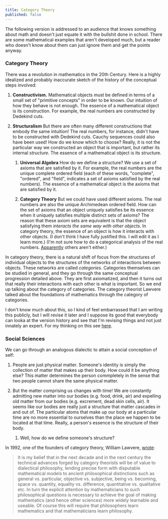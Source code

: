 ```yaml
---
title: Category Theory
published: false
---
```


The following version is addressed to an audience that knows something
about math and doesn't just equate it with the bullshit done in
school.  There are some mathematical examples that aren't developed
much, but a reader who doesn't know about them can just ignore them
and get the points anyway.

### Category Theory

There was a revolution in mathematics in the 20th Century.  Here is a
highly idealized and probably inaccurate sketch of the history of the
conceptual steps involved:

1. **Constructivism.** Mathematical objects must be defined in terms of
   a small set of "primitive concepts" in order to be known.  Our
   intuition of how they behave is not enough.  The essence of a
   mathematical object is its construction.  For example, the real
   numbers are constructed by Dedekind cuts.
   
2. **Structuralism** But there are often many different constructions
   that embody the same intuition!  The real numbers, for instance,
   didn't have to be constructed with Dedekind cuts.  Cauchy sequences
   could also have been used!  How do we know which to choose?
   Really, it is not the particular way we constructed an object that
   is important, but rather its internal _structure_.  The essence of
   a mathematical object is its structure.
   
    1. **Universal Algebra** How do we define a structure?  We use a
       set of axioms that are satisfied by it.  For example, the real
       numbers are the unique complete ordered field (each of these
       words, "complete", "ordered", and "field", indicates a set of
       axioms satisfied by the real numbers).  The essence of a
       mathematical object is the axioms that are satisfied by it.
	   
	2. **Category Theory** But we could have used different axioms.
       The real numbers are also the unique Archimedean ordered field.
       How can the set of axioms that an object uniquely satisfies be
       its essence when it uniquely satisfies multiple distinct sets
       of axioms?  The reason that these axiom sets are equivalent is
       that the object satisfying them _interacts the same way with
       other objects_.  In category theory, the essence of an object
       is how it interacts with other objects.  (I don't think I have
       fully justified this.  I will edit it as I learn more.)  (I'm
       not sure how to do a categorical analysis of the real
       numbers.
       [Apparently](http://math.stackexchange.com/questions/839848/category-theoretic-description-of-the-real-numbers) others
       aren't either.)
	   
In category theory, there is a natural shift of focus from the
structures of individual objects to the structures of the networks of
interactions between objects.  These networks are called _categories_.
Categories themselves can be studied in general, and they go through
the same conceptual progression detailed above.  They are first
axiomatized, and then it turns out that really their interactions with
each other is what is important.  So we end up talking about the
category of categories.  The category theorist Lawvere talked about
the foundations of mathematics through the category of categories.

I don't know much about this, so I kind of feel embarrassed that I am
writing this publicly, but I will revise it later and I suppose its
good that everybody can looka at the version history and see that I'm
revising things and not just innately an expert.  For my thinking on
this
see
[here](https://bandanablog.wordpress.com/2015/07/10/rolequeers-write-bad-books/).

### Social Sciences

We can go through an analogous dialectic to attain a social conception
of self:

1. People are just physical matter.  Someone's identity is simply the
   collection of matter that makes up their body.  How could it be
   anything else?  This matter determines the person commpletely in
   the sense that two people cannot share the same physical matter.
   
2. But the matter comprising us changes with time!  We are constantly
   admitting new matter into our bodies (e.g. food, drink, air) and
   expelling old matter from our bodies (e.g. excrement, dead skin
   cells, air).  It seems like our bodies are really just a structure
   that matter cascades in and out of.  The particular atoms that make
   up our body at a particular time are no more essential to ourselves
   than the place we happen to be located at that time.  Really, a
   person's essence is the structure of their body.
   
    1.  Well, how do we define someone's structure?

In 1992, one of the founders of category theory, William
Lawvere,
[wrote](https://ncatlab.org/nlab/show/William+Lawvere#Lawvere92):

> It is my belief that in the next decade and in the next century the
> technical advances forged by category theorists will be of value to
> dialectical philosophy, lending precise form with disputable
> mathematical models to ancient philosophical distinctions such as
> general vs. particular, objective vs. subjective, being
> vs. becoming, space vs. quantity, equality vs. difference,
> quantitative vs. qualitative etc. In turn the explicit attention by
> mathematicians to such philosophical questions is necessary to
> achieve the goal of making mathematics (and hence other sciences)
> more widely learnable and useable. Of course this will require that
> philosophers learn mathematics and that mathematicians learn
> philosophy.

